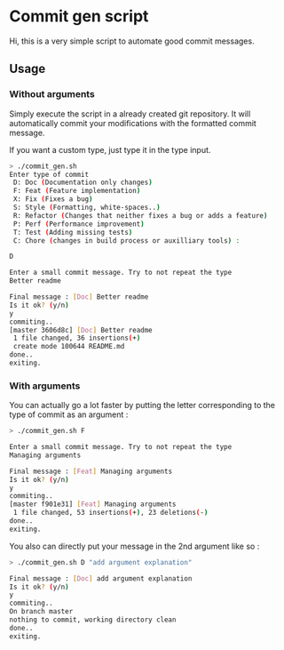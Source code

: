 # Commit gen script

Hi, this is a very simple script to automate good commit messages.

## Usage 

### Without arguments
Simply execute the script in a already created git repository.
It will automatically commit your modifications with the formatted commit message.

If you want a custom type, just type it in the type input.

```sh
> ./commit_gen.sh
Enter type of commit
 D: Doc (Documentation only changes)
 F: Feat (Feature implementation)
 X: Fix (Fixes a bug)
 S: Style (Formatting, white-spaces..)
 R: Refactor (Changes that neither fixes a bug or adds a feature)
 P: Perf (Performance improvement)
 T: Test (Adding missing tests)
 C: Chore (changes in build process or auxilliary tools) : 

D

Enter a small commit message. Try to not repeat the type
Better readme

Final message : [Doc] Better readme
Is it ok? (y/n)
y
commiting..
[master 3606d8c] [Doc] Better readme
 1 file changed, 36 insertions(+)
 create mode 100644 README.md
done..
exiting.
```

### With arguments

You can actually go a lot faster by putting the letter corresponding to the type of commit as an argument :

```sh
> ./commit_gen.sh F

Enter a small commit message. Try to not repeat the type
Managing arguments

Final message : [Feat] Managing arguments
Is it ok? (y/n)
y
commiting..
[master f901e31] [Feat] Managing arguments
 1 file changed, 53 insertions(+), 23 deletions(-)
done..
exiting.
```

You also can directly put your message in the 2nd argument like so :


```sh
> ./commit_gen.sh D "add argument explanation"

Final message : [Doc] add argument explanation
Is it ok? (y/n)
y
commiting..
On branch master
nothing to commit, working directory clean
done..
exiting.
```